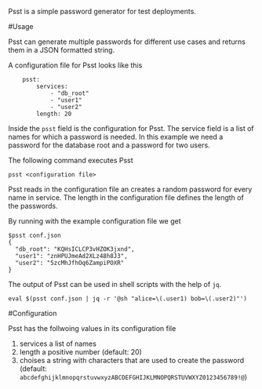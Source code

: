 Psst is a simple password generator for test deployments.

#Usage

Psst can generate multiple passwords for different use cases and returns them in a JSON formatted string.

A configuration file for Psst looks like this

        psst:
            services: 
                - "db_root"
                - "user1"
                - "user2"
            length: 20

Inside the `psst` field is the configuration for Psst.
The service field is a list of names for which a password is needed.
In this example we need a password for the database root and a password for two users.

The following command executes Psst

    psst <configuration file>

Psst reads in the configuration file an creates a random password for every name in service.
The length in the configuration file defines the length of the passwords.

By running with the example configuration file we get

    $psst conf.json
    {
      "db_root": "KQHsICLCP3vHZOK3jxnd",
      "user1": "znHPUJmeAd2XLz48h8J3",
      "user2": "5zcMhJfhOq6ZampiPOXR"
    }


The output of Psst can be used in shell scripts with the help of `jq`.

    eval $(psst conf.json | jq -r '@sh "alice=\(.user1) bob=\(.user2)"')

#Configuration

Psst has the follwoing values in its configuration file

1. services a list of names
2. length a positive number (default: 20)
3. choises a string with characters that are used to create the password (default: `abcdefghijklmnopqrstuvwxyzABCDEFGHIJKLMNOPQRSTUVWXYZ0123456789!@`)
